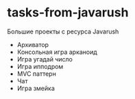 # tasks-from-javarush

Большие проекты с ресурса Javarush

* Архиватор
* Консольная игра арканоид
* Игра угадай число
* Игра ипподром
* MVC паттерн
* Чат
* Игра змейка
